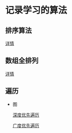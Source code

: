 # 记录学习的算法

## 排序算法
[详情](https://github.com/shanyao19940801/BookeNote/blob/master/ReadingNotes/JianZhiOffer/src/jianzhi/sort/sorts.md)
## 数组全排列

[详情](https://github.com/shanyao19940801/BookeNote/blob/master/ReadingNotes/JianZhiOffer/src/jianzhi/%E6%8E%92%E5%88%97/%E5%85%A8%E6%8E%92%E5%88%97.md)

## 遍历
* 图

    [深度优先遍历](https://github.com/shanyao19940801/BookeNote/blob/master/ReadingNotes/Algorithm/src/com/yao/%E9%81%8D%E5%8E%86/%E5%9B%BE%E7%9A%84%E6%B7%B1%E5%BA%A6%E4%BC%98%E5%85%88%E9%81%8D%E5%8E%86.md)

	[广度优先遍历](https://github.com/shanyao19940801/BookeNote/blob/master/ReadingNotes/Algorithm/src/com/yao/%E9%81%8D%E5%8E%86/%E5%B9%BF%E5%BA%A6%E4%BC%98%E5%85%88%E9%81%8D%E5%8E%86.md)